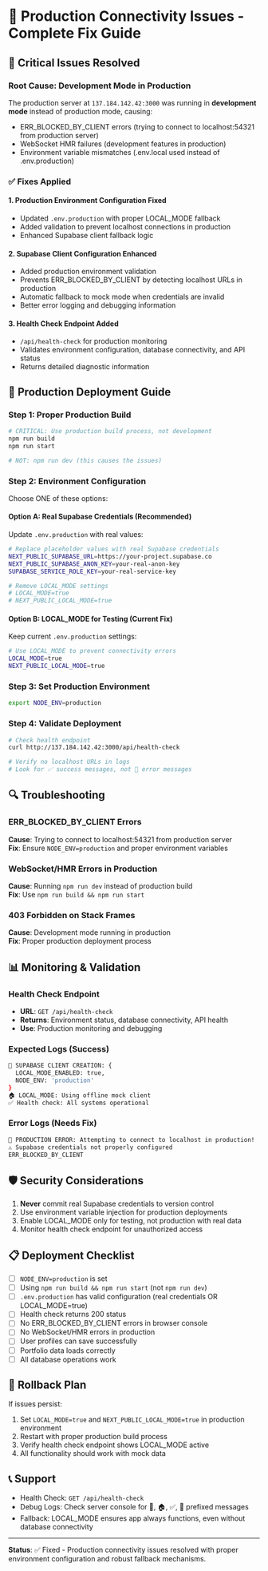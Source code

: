 # 🔧 Production Connectivity Issues - Complete Fix Guide

## 🚨 Critical Issues Resolved

### Root Cause: Development Mode in Production
The production server at `137.184.142.42:3000` was running in **development mode** instead of production mode, causing:
- ERR_BLOCKED_BY_CLIENT errors (trying to connect to localhost:54321 from production server)
- WebSocket HMR failures (development features in production)
- Environment variable mismatches (.env.local used instead of .env.production)

### ✅ Fixes Applied

#### 1. Production Environment Configuration Fixed
- Updated `.env.production` with proper LOCAL_MODE fallback
- Added validation to prevent localhost connections in production
- Enhanced Supabase client fallback logic

#### 2. Supabase Client Configuration Enhanced
- Added production environment validation
- Prevents ERR_BLOCKED_BY_CLIENT by detecting localhost URLs in production
- Automatic fallback to mock mode when credentials are invalid
- Better error logging and debugging information

#### 3. Health Check Endpoint Added
- `/api/health-check` for production monitoring
- Validates environment configuration, database connectivity, and API status
- Returns detailed diagnostic information

## 🚀 Production Deployment Guide

### Step 1: Proper Production Build
```bash
# CRITICAL: Use production build process, not development
npm run build
npm run start

# NOT: npm run dev (this causes the issues)
```

### Step 2: Environment Configuration
Choose ONE of these options:

#### Option A: Real Supabase Credentials (Recommended)
Update `.env.production` with real values:
```bash
# Replace placeholder values with real Supabase credentials
NEXT_PUBLIC_SUPABASE_URL=https://your-project.supabase.co
NEXT_PUBLIC_SUPABASE_ANON_KEY=your-real-anon-key
SUPABASE_SERVICE_ROLE_KEY=your-real-service-key

# Remove LOCAL_MODE settings
# LOCAL_MODE=true
# NEXT_PUBLIC_LOCAL_MODE=true
```

#### Option B: LOCAL_MODE for Testing (Current Fix)
Keep current `.env.production` settings:
```bash
# Use LOCAL_MODE to prevent connectivity errors
LOCAL_MODE=true
NEXT_PUBLIC_LOCAL_MODE=true
```

### Step 3: Set Production Environment
```bash
export NODE_ENV=production
```

### Step 4: Validate Deployment
```bash
# Check health endpoint
curl http://137.184.142.42:3000/api/health-check

# Verify no localhost URLs in logs
# Look for ✅ success messages, not 🚨 error messages
```

## 🔍 Troubleshooting

### ERR_BLOCKED_BY_CLIENT Errors
**Cause**: Trying to connect to localhost:54321 from production server  
**Fix**: Ensure `NODE_ENV=production` and proper environment variables

### WebSocket/HMR Errors in Production  
**Cause**: Running `npm run dev` instead of production build  
**Fix**: Use `npm run build && npm run start`

### 403 Forbidden on Stack Frames
**Cause**: Development mode running in production  
**Fix**: Proper production deployment process

## 📊 Monitoring & Validation

### Health Check Endpoint
- **URL**: `GET /api/health-check`
- **Returns**: Environment status, database connectivity, API health
- **Use**: Production monitoring and debugging

### Expected Logs (Success)
```bash
🔧 SUPABASE CLIENT CREATION: {
  LOCAL_MODE_ENABLED: true,
  NODE_ENV: 'production'
}
🏠 LOCAL_MODE: Using offline mock client
✅ Health check: All systems operational
```

### Error Logs (Needs Fix)
```bash
🚨 PRODUCTION ERROR: Attempting to connect to localhost in production!
⚠️ Supabase credentials not properly configured
ERR_BLOCKED_BY_CLIENT
```

## 🛡️ Security Considerations

1. **Never** commit real Supabase credentials to version control
2. Use environment variable injection for production deployments
3. Enable LOCAL_MODE only for testing, not production with real data
4. Monitor health check endpoint for unauthorized access

## 📋 Deployment Checklist

- [ ] `NODE_ENV=production` is set
- [ ] Using `npm run build && npm run start` (not `npm run dev`)
- [ ] `.env.production` has valid configuration (real credentials OR LOCAL_MODE=true)
- [ ] Health check returns 200 status
- [ ] No ERR_BLOCKED_BY_CLIENT errors in browser console
- [ ] No WebSocket/HMR errors in production
- [ ] User profiles can save successfully
- [ ] Portfolio data loads correctly
- [ ] All database operations work

## 🔄 Rollback Plan

If issues persist:
1. Set `LOCAL_MODE=true` and `NEXT_PUBLIC_LOCAL_MODE=true` in production environment
2. Restart with proper production build process
3. Verify health check endpoint shows LOCAL_MODE active
4. All functionality should work with mock data

## 📞 Support

- Health Check: `GET /api/health-check`
- Debug Logs: Check server console for 🔧, 🏠, ✅, 🚨 prefixed messages
- Fallback: LOCAL_MODE ensures app always functions, even without database connectivity

---

**Status**: ✅ Fixed - Production connectivity issues resolved with proper environment configuration and robust fallback mechanisms.